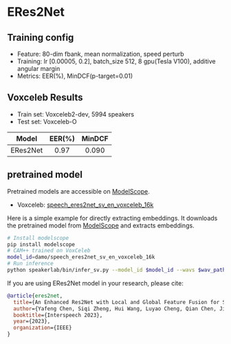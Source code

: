 # ERes2Net

## Training config
- Feature: 80-dim fbank, mean normalization, speed perturb
- Training: lr [0.00005, 0.2], batch_size 512, 8 gpu(Tesla V100), additive angular margin
- Metrics: EER(%), MinDCF(p-target=0.01)

## Voxceleb Results
- Train set: Voxceleb2-dev, 5994 speakers
- Test set: Voxceleb-O

| Model | EER(%) | MinDCF |
|:-----:|:------:|:------:|
| ERes2Net |  0.97  |  0.090 |

## pretrained model
Pretrained models are accessible on [ModelScope](https://www.modelscope.cn/models).

- Voxceleb: [speech_eres2net_sv_en_voxceleb_16k](https://modelscope.cn/models/damo/speech_eres2net_sv_en_voxceleb_16k/summary)

Here is a simple example for directly extracting embeddings. It downloads the pretrained model from [ModelScope](https://www.modelscope.cn/models) and extracts embeddings.
``` sh
# Install modelscope
pip install modelscope
# CAM++ trained on VoxCeleb
model_id=damo/speech_eres2net_sv_en_voxceleb_16k
# Run inference
python speakerlab/bin/infer_sv.py --model_id $model_id --wavs $wav_path
```

If you are using ERes2Net model in your research, please cite: 
```BibTeX
@article{eres2net,
  title={An Enhanced Res2Net with Local and Global Feature Fusion for Speaker Verification},
  author={Yafeng Chen, Siqi Zheng, Hui Wang, Luyao Cheng, Qian Chen, Jiajun Qi},
  booktitle={Interspeech 2023},
  year={2023},
  organization={IEEE}
}
```
